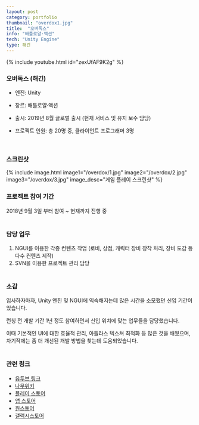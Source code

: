 ```yaml
---
layout: post
category: portfolio
thumbnail: "overdox1.jpg"
title:  "오버독스"
info: "배틀로얄·액션"
tech: "Unity Engine"
type: 해긴
---
```


<!--{% include video.html id="overdox" %}-->
{% include youtube.html id="zexUfAF9K2g" %}

### 오버독스 (해긴)
* 엔진: Unity

* 장르: 배틀로얄·액션

* 출시: 2019년 8월 글로벌 출시 (현재 서비스 및 유지 보수 담당)

* 프로젝트 인원: 총 20명 중, 클라이언트 프로그래머 3명

<br>

### 스크린샷
{% include image.html
  image1="/overdox/1.jpg"
  image2="/overdox/2.jpg"
  image3="/overdox/3.jpg"
  image_desc="게임 플레이 스크린샷"
%}

### 프로젝트 참여 기간
2018년 9월 3일 부터 참여 ~ 현재까지 진행 중
<br><br>

### 담당 업무
1. NGUI를 이용한 각종 컨텐츠 작업 (로비, 상점, 캐릭터 장비 장착 처리, 장비 도감 등 다수 컨텐츠 제작)
2. SVN을 이용한 프로젝트 관리 담당
<br><br>

### 소감
입사하자마자, Unity 엔진 및 NGUI에 익숙해지는데 많은 시간을 소모했던 신입 기간이었습니다. 

런칭 전 개발 기간 1년 정도 참여하면서 신입 위치에 맞는 업무들을 담당했습니다.

이때 기본적인 UI에 대한 효율적 관리, 아틀라스 텍스쳐 최적화 등 많은 것을 배웠으며, 차기작에는 좀 더 개선된 개발 방법을 찾는데 도움되었습니다.
<br><br>

### 관련 링크
* [유투브 링크](https://www.youtube.com/results?search_query=%EC%98%A4%EB%B2%84%EB%8F%85%EC%8A%A4)
* [나무위키](https://namu.wiki/w/%EC%98%A4%EB%B2%84%EB%8F%85%EC%8A%A4)
* [플레이 스토어](https://play.google.com/store/apps/details?id=com.haegin.overdox&hl=ko&gl=US)
* [앱 스토어](https://apps.apple.com/kr/app/%EC%98%A4%EB%B2%84%EB%8F%85%EC%8A%A4/id1455811990)
* [원스토어](https://m.onestore.co.kr/mobilepoc/apps/appsDetail.omp?prodId=0000743802)
* [갤럭시스토어](https://galaxystore.samsung.com/detail/com.haegin.overdox.galaxystore?langCd=ko)